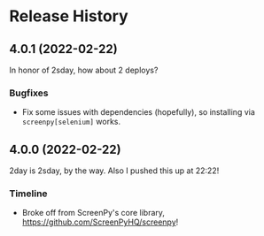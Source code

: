Release History
===============

4.0.1 (2022-02-22)
------------------

In honor of 2sday, how about 2 deploys?

### Bugfixes

- Fix some issues with dependencies (hopefully), so installing via `screenpy[selenium]` works.

4.0.0 (2022-02-22)
------------------

2day is 2sday, by the way. Also I pushed this up at 22:22!

### Timeline

- Broke off from ScreenPy's core library, https://github.com/ScreenPyHQ/screenpy!
